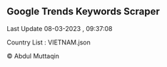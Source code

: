 

## Google Trends Keywords Scraper 
 
Last Update 08-03-2023 , 09:37:08

Country List :
VIETNAM.json



© Abdul Muttaqin 

